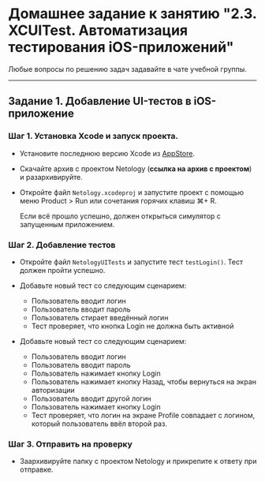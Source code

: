 # Домашнее задание к занятию "2.3. XCUITest. Автоматизация тестирования iOS-приложений"

Любые вопросы по решению задач задавайте в чате учебной группы.

---

## Задание 1. Добавление UI-тестов в iOS-приложение

### Шаг 1. Установка Xcode и запуск проекта.

- Установите последнюю версию Xcode из [AppStore](https://apps.apple.com/ru/app/xcode/id497799835).

- Скачайте архив с проектом Netology (**ссылка на архив с проектом**) и разархивируйте.

- Откройте файл `Netology.xcodeproj` и запустите проект с помощью меню Product > Run или сочетания горячих клавиш ⌘+ R.

  Если всё прошло успешно, должен открыться симулятор с запущенным приложением.

### Шаг 2. Добавление тестов

- Откройте файл `NetologyUITests` и запустите тест `testLogin()`. Тест должен пройти успешно.
- Добавьте новый тест со следующим сценарием:
  - Пользователь вводит логин
  - Пользователь вводит пароль
  - Пользователь стирает введённый логин
  - Тест проверяет, что кнопка Login не должна быть активной

- Добавьте новый тест со следующим сценарием:
  - Пользователь вводит логин
  - Пользователь вводит пароль
  - Пользователь нажимает кнопку Login
  - Пользователь нажимает кнопку Назад, чтобы вернуться на экран авторизации
  - Пользователь вводит другой логин
  - Пользователь нажимает кнопку Login
  - Тест проверяет, что логин на экране Profile совпадает с логином, который пользователь ввёл второй раз.


### Шаг 3. Отправить на проверку

- Заархивируйте папку с проектом Netology и прикрепите к ответу при отправке.
